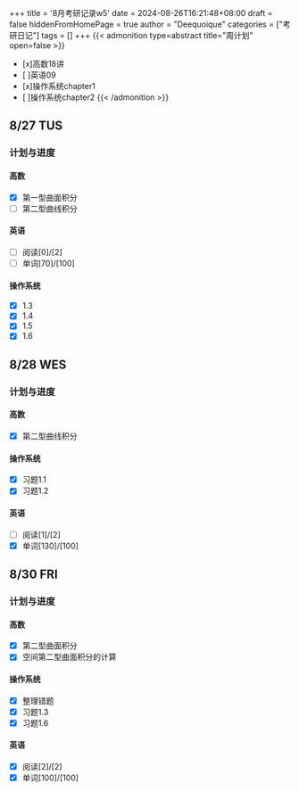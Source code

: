 +++
title = '8月考研记录w5'
date = 2024-08-26T16:21:48+08:00
draft = false
hiddenFromHomePage = true
author = "Deequoique"
categories = ["考研日记"]
tags = []
+++
{{< admonition type=abstract title="周计划" open=false >}}
- [x]高数18讲
- [ ]英语09
- [x]操作系统chapter1
- [ ]操作系统chapter2
{{< /admonition >}}

## 8/27 TUS
### 计划与进度
#### 高数
- [x] 第一型曲面积分
- [ ] 第二型曲线积分
#### 英语
- [ ] 阅读[0]/[2]
- [ ] 单词[70]/[100]
#### 操作系统
- [x] 1.3
- [x] 1.4
- [x] 1.5
- [x] 1.6

## 8/28 WES
### 计划与进度
#### 高数
- [x] 第二型曲线积分
#### 操作系统
- [x] 习题1.1
- [x] 习题1.2
#### 英语
- [ ] 阅读[1]/[2]
- [x] 单词[130]/[100]

## 8/30 FRI
### 计划与进度
#### 高数
- [x] 第二型曲面积分
- [x] 空间第二型曲面积分的计算
#### 操作系统
- [x] 整理错题
- [x] 习题1.3
- [x] 习题1.6
#### 英语
- [x] 阅读[2]/[2] 
- [x] 单词[100]/[100]